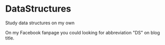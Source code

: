 # DataStructures
Study data structures on my own

On my Facebook fanpage you could looking for abbreviation "DS" on blog title.      
